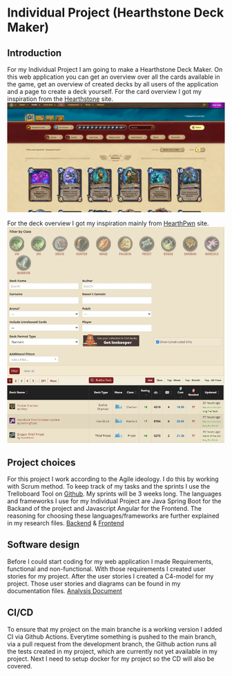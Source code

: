 # Individual Project (Hearthstone Deck Maker)
## Introduction
For my Individual Project I am going to make a Hearthstone Deck Maker. On this web application you can get an overview over all the cards available in the game, get an overview of created decks by all users of the application and a page to create a deck yourself. For the card overview I got my inspiration from the [Hearthstone](https://hearthstone.blizzard.com/en-us/cards?set=standard&sort=dateadded%3Adesc%2Cname%3Aasc%2Cclasses%3Aasc) site.
![Hearthstone Card Overview](https://github.com/S3-HSDM/Portfolio/blob/main/images/cardoverview.jpg?raw=true)

For the deck overview I got my inspiration mainly from [HearthPwn](https://www.hearthpwn.com/decks?filter-show-standard=1&filter-show-constructed-only=y&filter-deck-tag=1) site.
![HearthPwn Deck Overview](https://github.com/S3-HSDM/Portfolio/blob/main/images/deckoverview.jpg?raw=true)

## Project choices
For this project I work according to the Agile ideology. I do this by working with Scrum method. To keep track of my tasks and the sprints I use the Trelloboard Tool on [Github](https://github.com/orgs/S3-HSDM/projects/1). My sprints will be 3 weeks long.
The languages and frameworks I use for my Individual Project are Java Spring Boot for the Backand of the project and Javascript Angular for the Frontend. The reasoning for choosing these languages/frameworks are further explained in my research files. [Backend](https://github.com/S3-HSDM/Portfolio/blob/main/Research%20%26%20Documentation/Java%20Backend%20Research.md) & [Frontend](https://github.com/S3-HSDM/Portfolio/blob/main/Research%20%26%20Documentation/Javascript%20Frontend%20Research.md)

## Software design
Before I could start coding for my web application I made Requirements, functional and non-functional. With those requirements I created user stories for my project. After the user stories I created a C4-model for my project. Those user stories and diagrams can be found in my documentation files. [Analysis Document](https://github.com/S3-HSDM/Portfolio/blob/main/Research%20%26%20Documentation/Documentation.md)

## CI/CD
To ensure that my project on the main branche is a working version I added CI via Github Actions. Everytime something is pushed to the main branch, via a pull request from the development branch, the Github action runs all the tests created in my project, which are currently not yet available in my project. Next I need to setup docker for my project so the CD will also be covered.
